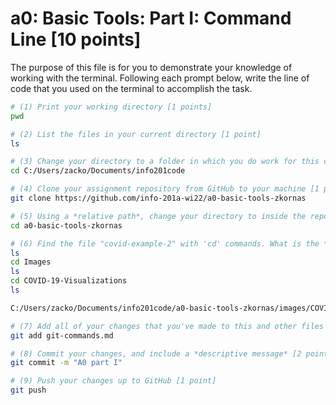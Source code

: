 # a0: Basic Tools: Part I: Command Line [10 points]

The purpose of this file is for you to demonstrate your knowledge of working with the terminal. Following each prompt below, write the line of code that you used on the terminal to accomplish the task.

```bash
# (1) Print your working directory [1 points]
pwd

# (2) List the files in your current directory [1 point]
ls

# (3) Change your directory to a folder in which you do work for this class [1 point]
cd C:/Users/zacko/Documents/info201code

# (4) Clone your assignment repository from GitHub to your machine [1 point]
git clone https://github.com/info-201a-wi22/a0-basic-tools-zkornas

# (5) Using a *relative path*, change your directory to inside the repository you just cloned [1 point]
cd a0-basic-tools-zkornas

# (6) Find the file "covid-example-2" with 'cd' commands. What is the *absolute path* to this file? [1 points]
ls
cd Images
ls
cd COVID-19-Visualizations
ls

C:/Users/zacko/Documents/info201code/a0-basic-tools-zkornas/images/COVID-19-Visualizations/covid-example-2/

# (7) Add all of your changes that you've made to this and other files (if any) to git [1 point]
git add git-commands.md

# (8) Commit your changes, and include a *descriptive message* [2 points]
git commit -m "A0 part I"

# (9) Push your changes up to GitHub [1 point]
git push

```
